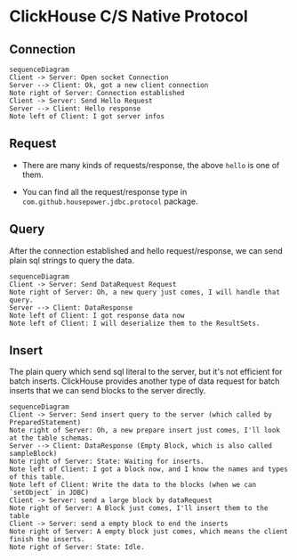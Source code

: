 ClickHouse C/S Native Protocol
===

## Connection

```mermaid
sequenceDiagram
Client -> Server: Open socket Connection
Server --> Client: Ok, got a new client connection
Note right of Server: Connection established
Client -> Server: Send Hello Request
Server --> Client: Hello response
Note left of Client: I got server infos
```

## Request

- There are many kinds of requests/response, the above `hello` is one of them.

- You can find all the request/response type in `com.github.housepower.jdbc.protocol` package.

## Query

After the connection established and hello request/response, we can send plain sql strings to query the data. 

```mermaid
sequenceDiagram
Client -> Server: Send DataRequest Request
Note right of Server: Oh, a new query just comes, I will handle that query.
Server --> Client: DataResponse
Note left of Client: I got response data now
Note left of Client: I will deserialize them to the ResultSets.
```

## Insert

The plain query which send sql literal to the server, but it's not efficient for batch inserts. ClickHouse provides another type of data request for batch inserts that we can send blocks to the server directly.

```mermaid
sequenceDiagram
Client -> Server: Send insert query to the server (which called by PreparedStatement)
Note right of Server: Oh, a new prepare insert just comes, I'll look at the table schemas.
Server --> Client: DataResponse (Empty Block, which is also called sampleBlock)
Note right of Server: State: Waiting for inserts.
Note left of Client: I got a block now, and I know the names and types of this table.
Note left of Client: Write the data to the blocks (when we can `setObject` in JDBC)
Client -> Server: send a large block by dataRequest
Note right of Server: A Block just comes, I'll insert them to the table
Client -> Server: send a empty block to end the inserts
Note right of Server: A empty block just comes, which means the client finish the inserts.
Note right of Server: State: Idle.
```

 

